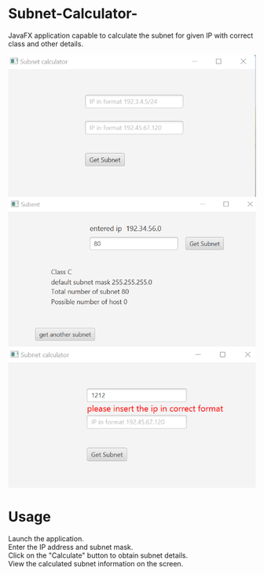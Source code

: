 # Subnet-Calculator-
JavaFX application capable to calculate the subnet for given IP with correct class and other details.


    

<img  src='https://github.com/codeasarjun/Subnet-Calculator-/blob/main/pics/subnet_HomeUI.png'>
<img src='https://github.com/codeasarjun/Subnet-Calculator-/blob/main/pics/subnet_home_result.png'>
<img src='https://github.com/codeasarjun/Subnet-Calculator-/blob/main/pics/subnet_home_validation.png'>  




# Usage
Launch the application.<br>
Enter the IP address and subnet mask.<br>
Click on the "Calculate" button to obtain subnet details.<br>
View the calculated subnet information on the screen.<br>

